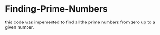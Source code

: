 # Finding-Prime-Numbers
this code was impemented to find all the prime numbers from zero up to a given number.
